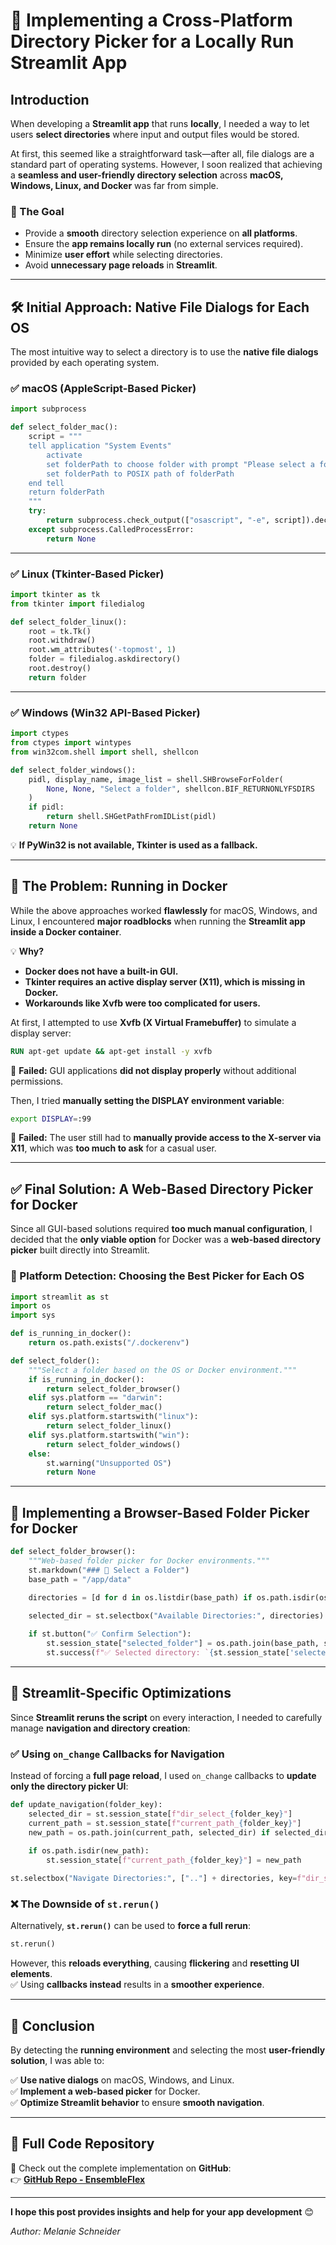 # 🚀 Implementing a Cross-Platform Directory Picker for a Locally Run Streamlit App  

## **Introduction**  
When developing a **Streamlit app** that runs **locally**, I needed a way to let users **select directories** where input and output files would be stored.  

At first, this seemed like a straightforward task—after all, file dialogs are a standard part of operating systems. However, I soon realized that achieving a **seamless and user-friendly directory selection** across **macOS, Windows, Linux, and Docker** was far from simple.  

### **🔹 The Goal**
- Provide a **smooth** directory selection experience on **all platforms**.  
- Ensure the **app remains locally run** (no external services required).  
- Minimize **user effort** while selecting directories.  
- Avoid **unnecessary page reloads** in **Streamlit**.  

---

## **🛠️ Initial Approach: Native File Dialogs for Each OS**  

The most intuitive way to select a directory is to use the **native file dialogs** provided by each operating system.  

### ✅ **macOS (AppleScript-Based Picker)**  

```python
import subprocess

def select_folder_mac():
    script = """
    tell application "System Events"
        activate
        set folderPath to choose folder with prompt "Please select a folder"
        set folderPath to POSIX path of folderPath
    end tell
    return folderPath
    """
    try:
        return subprocess.check_output(["osascript", "-e", script]).decode("utf-8").strip()
    except subprocess.CalledProcessError:
        return None
```

---

### ✅ **Linux (Tkinter-Based Picker)**  

```python
import tkinter as tk
from tkinter import filedialog

def select_folder_linux():
    root = tk.Tk()
    root.withdraw()
    root.wm_attributes('-topmost', 1)
    folder = filedialog.askdirectory()
    root.destroy()
    return folder
```

---

### ✅ **Windows (Win32 API-Based Picker)**  

```python
import ctypes
from ctypes import wintypes
from win32com.shell import shell, shellcon

def select_folder_windows():
    pidl, display_name, image_list = shell.SHBrowseForFolder(
        None, None, "Select a folder", shellcon.BIF_RETURNONLYFSDIRS
    )
    if pidl:
        return shell.SHGetPathFromIDList(pidl)
    return None
```
💡 **If PyWin32 is not available, Tkinter is used as a fallback.**  

---

## **🚧 The Problem: Running in Docker**  

While the above approaches worked **flawlessly** for macOS, Windows, and Linux, I encountered **major roadblocks** when running the **Streamlit app inside a Docker container**.  

💡 **Why?**  
- **Docker does not have a built-in GUI.**  
- **Tkinter requires an active display server (X11), which is missing in Docker.**  
- **Workarounds like Xvfb were too complicated for users.**  

At first, I attempted to use **Xvfb (X Virtual Framebuffer)** to simulate a display server:  

```dockerfile
RUN apt-get update && apt-get install -y xvfb
```

🔴 **Failed:** GUI applications **did not display properly** without additional permissions.  

Then, I tried **manually setting the DISPLAY environment variable**:  

```sh
export DISPLAY=:99
```

🔴 **Failed:** The user still had to **manually provide access to the X-server via X11**, which was **too much to ask** for a casual user.  

---

## **✅ Final Solution: A Web-Based Directory Picker for Docker**  

Since all GUI-based solutions required **too much manual configuration**, I decided that the **only viable option** for Docker was a **web-based directory picker** built directly into Streamlit.  

### **🚀 Platform Detection: Choosing the Best Picker for Each OS**  

```python
import streamlit as st
import os
import sys

def is_running_in_docker():
    return os.path.exists("/.dockerenv")

def select_folder():
    """Select a folder based on the OS or Docker environment."""
    if is_running_in_docker():
        return select_folder_browser()
    elif sys.platform == "darwin":
        return select_folder_mac()
    elif sys.platform.startswith("linux"):
        return select_folder_linux()
    elif sys.platform.startswith("win"):
        return select_folder_windows()
    else:
        st.warning("Unsupported OS")
        return None
```

---

## **🚀 Implementing a Browser-Based Folder Picker for Docker**  

```python
def select_folder_browser():
    """Web-based folder picker for Docker environments."""
    st.markdown("### 📁 Select a Folder")
    base_path = "/app/data"

    directories = [d for d in os.listdir(base_path) if os.path.isdir(os.path.join(base_path, d))]
    
    selected_dir = st.selectbox("Available Directories:", directories)

    if st.button("✅ Confirm Selection"):
        st.session_state["selected_folder"] = os.path.join(base_path, selected_dir)
        st.success(f"✅ Selected directory: `{st.session_state['selected_folder']}`")
```

---

## **🚀 Streamlit-Specific Optimizations**  

Since **Streamlit reruns the script** on every interaction, I needed to carefully manage **navigation and directory creation**:  

### **✅ Using `on_change` Callbacks for Navigation**
Instead of forcing a **full page reload**, I used `on_change` callbacks to **update only the directory picker UI**:  

```python
def update_navigation(folder_key):
    selected_dir = st.session_state[f"dir_select_{folder_key}"]
    current_path = st.session_state[f"current_path_{folder_key}"]
    new_path = os.path.join(current_path, selected_dir) if selected_dir != ".." else os.path.dirname(current_path)
    
    if os.path.isdir(new_path):
        st.session_state[f"current_path_{folder_key}"] = new_path
```

```python
st.selectbox("Navigate Directories:", [".."] + directories, key=f"dir_select_{folder_key}", on_change=update_navigation, args=(folder_key,))
```

### **❌ The Downside of `st.rerun()`**
Alternatively, **`st.rerun()`** can be used to **force a full rerun**:  
```python
st.rerun()
```
However, this **reloads everything**, causing **flickering** and **resetting UI elements**.  
✅ Using **callbacks instead** results in a **smoother experience**.  

---

## **📌 Conclusion**  
By detecting the **running environment** and selecting the most **user-friendly solution**, I was able to:  

✅ **Use native dialogs** on macOS, Windows, and Linux.  
✅ **Implement a web-based picker** for Docker.  
✅ **Optimize Streamlit behavior** to ensure **smooth navigation**.  

---

## **💾 Full Code Repository**
📌 Check out the complete implementation on **GitHub**:  
👉 **[GitHub Repo - EnsembleFlex](https://github.com/chembl/EnsembleFlex)**  

---

**I hope this post provides insights and help for your app development** 😊  

*Author: Melanie Schneider*
